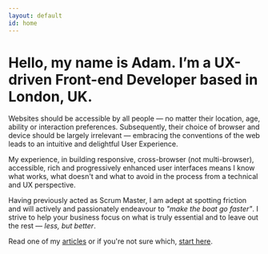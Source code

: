 ```yaml
---
layout: default
id: home
---
```


# Hello, my name is Adam. I’m a UX-driven Front-end Developer based in London, UK.

Websites should be accessible by all people &mdash; no matter their location, age, ability or interaction preferences. Subsequently, their choice of browser and device should be largely irrelevant &mdash; embracing the conventions of the web leads to an intuitive and delightful User Experience.

My experience, in building responsive, cross-browser (not multi-browser), accessible, rich and progressively enhanced user interfaces means I know what works, what doesn't and what to avoid in the process from a technical and UX perspective.

Having previously acted as Scrum Master, I am adept at spotting friction and will actively and passionately endeavour to *"make the boat go faster"*. I strive to help your business focus on what is truly essential and to leave out the rest &mdash; *less, but better*.

<p class="read">Read one of my <a href="/articles">articles</a> or if you're not sure which, <a href="/articles/the-boring-front-end-developer/">start here</a>.</p>